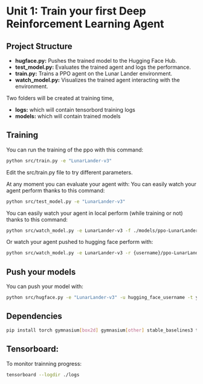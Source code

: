 # Unit 1: Train your first Deep Reinforcement Learning Agent

## Project Structure

* **hugface.py:** Pushes the trained model to the Hugging Face Hub.
* **test_model.py:** Evaluates the trained agent and logs the performance.
* **train.py:** Trains a PPO agent on the Lunar Lander environment.
* **watch_model.py:** Visualizes the trained agent interacting with the environment.

Two folders will be created at training time,
* **logs:** which will contain tensorbord training logs
* **models:** which will contain trained models

## Training

You can run the training of the ppo with this command:

```bash
python src/train.py -e "LunarLander-v3"
```

Edit the src/train.py file to try different parameters. 

At any moment you can evaluate your agent with:
You can easily watch your agent perform thanks to this command:
```bash
python src/test_model.py -e "LunarLander-v3"
```

You can easily watch your agent in local perform (while training or not) thanks to this command:
```bash
python src/watch_model.py -e LunarLander-v3 -f ./models/ppo-LunarLander-v3/best_model.zip
```

Or watch your agent pushed to hugging face perform with:
```bash
python src/watch_model.py -e LunarLander-v3 -r {username}/ppo-LunarLander-v3 -f ./models/ppo-LunarLander-v3/best_model.zip
```

## Push your models

You can push your model with:
```bash
python src/hugface.py -e "LunarLander-v3" -u hugging_face_username -t your_token
```

## Dependencies

```bash
pip install torch gymnasium[box2d] gymnasium[other] stable_baselines3 tensorboard huggingface-hub huggingface-sb3
```

## Tensorboard:

To monitor trainning progress:

```bash
tensorboard --logdir ./logs
```
